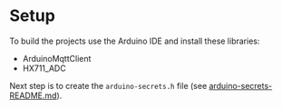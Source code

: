 # Setup

To build the projects use the Arduino IDE and install these libraries:

- ArduinoMqttClient
- HX711_ADC

Next step is to create the `arduino-secrets.h` file (see [arduino-secrets-README.md](arduino-secrets-README.md)).
